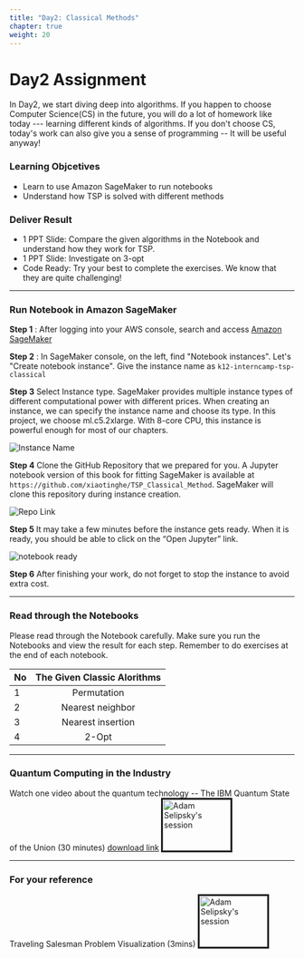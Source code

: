 ```yaml
---
title: "Day2: Classical Methods"
chapter: true
weight: 20
---
```


# Day2 Assignment

In Day2, we start diving deep into algorithms. If you happen to choose Computer Science(CS) in the future, you will do a lot of homework like today --- learning different kinds of algorithms. If you don't choose CS, today's work can also give you a sense of programming -- It will be useful anyway!

### Learning Objcetives
- Learn to use Amazon SageMaker to run notebooks
- Understand how TSP is solved with different methods

### Deliver Result
- 1 PPT Slide: Compare the given algorithms in the Notebook and understand how they work for TSP.
- 1 PPT Slide: Investigate on 3-opt  
- Code Ready: Try your best to complete the exercises. We know that they are quite challenging!

---

### Run Notebook in Amazon SageMaker


**Step 1**  : After logging into your AWS console, search and access [Amazon SageMaker](https://console.aws.amazon.com/sagemaker/home?region=us-east-1#/notebook-instances/create)

**Step 2** : In SageMaker console, on the left, find "Notebook instances". Let's "Create notebook instance". Give the instance name as `k12-interncamp-tsp-classical`

**Step 3** Select Instance type. SageMaker provides multiple instance types of different computational power with different prices. When creating an instance, we can specify the instance name and choose its type. In this project, we choose ml.c5.2xlarge. With 8-core CPU, this instance is powerful enough for most of our chapters.

![Instance Name](/k12.interncamp.2021/images/repo_link_classical.png)

**Step 4** Clone the GitHub Repository that we prepared for you. A Jupyter notebook version of this book for fitting SageMaker is available at `https://github.com/xiaotinghe/TSP_Classical_Method`. SageMaker will clone this repository during instance creation.

![Repo Link](/k12.interncamp.2021/images/notebook_name_classical.png)

**Step 5** It may take a few minutes before the instance gets ready. When it is ready, you should be able to click on the “Open Jupyter” link.

![notebook ready](/k12.interncamp.2021/images/notebook_ready_classical.png)

**Step 6** After finishing your work, do not forget to stop the instance to avoid extra cost.

---
### Read through the Notebooks

Please read through the Notebook carefully. Make sure you run the Notebooks and view the result for each step. Remember to do exercises at the end of each notebook.

| No | The Given Classic Alorithms |
| ---|:-------------:|
| 1  | Permutation   |
| 2  | Nearest neighbor   |
| 3  | Nearest insertion  |
| 4  | 2-Opt  |

---
### Quantum Computing in the Industry

Watch one video about the quantum technology -- The IBM Quantum State of the Union (30 minutes)  [download link](https://wx.mail.qq.com/ftn/download?func=3&key=9d99e661d02acf1eafea48613463323981c72e64366332394749570757020601045e4b5905010714565705561b020109544b50030054005d54525f5750521d391b12531218005d544f320e04162a70744237130058174754423512004206125604461209534367570b09084f5b13062d90f588d8181d656a3f38cab2082a4b2941026fec&code=bffa6c29&k=9d99e661d02acf1eafea48613463323981c72e64366332394749570757020601045e4b5905010714565705561b020109544b50030054005d54525f5750521d391b12531218005d544f320e04162a70744237130058174754423512004206125604461209534367570b09084f5b13062d90f588d8181d656a3f38cab2082a4b2941026fec&fweb=1&cl=1)
<a href="http://www.youtube.com/watch?feature=player_embedded&v=-qBrLqvESNM
" target="_blank"><img src="http://img.youtube.com/vi/-qBrLqvESNM/0.jpg" 
alt="Adam Selipsky's session" width="120" height="90" border="3" /></a>

---
### For your reference
Traveling Salesman Problem Visualization (3mins)
<a href="http://www.youtube.com/watch?feature=player_embedded&v=SC5CX8drAtU
" target="_blank"><img src="http://img.youtube.com/vi/SC5CX8drAtU/0.jpg" 
alt="Adam Selipsky's session" width="120" height="90" border="3" /></a>
